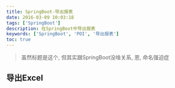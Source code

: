 ```yaml
---
title: SpringBoot-导出报表
date: 2016-03-09 10:03:18
tags: ['SpringBoot']
description: 在SpringBoot中导出报表
keywords: ['SpringBoot', 'POI', '导出报表']
toc: true
---
```


> 虽然标题是这个, 但其实跟SpringBoot没啥关系, 恩, 命名强迫症


## 导出Excel








